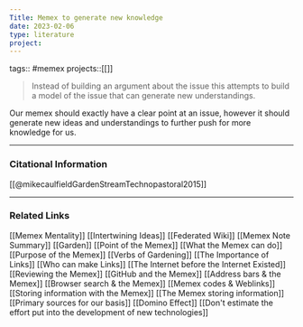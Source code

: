 ```yaml
---
Title: Memex to generate new knowledge
date: 2023-02-06
type: literature
project:
---
```

tags:: #memex
projects::[[]]


> Instead of building an argument about the issue this attempts to build a model of the issue that can generate new understandings.

Our memex should exactly have a clear point at an issue, however it should generate new ideas and understandings to further push for more knowledge for us.

---
### Citational Information

[[@mikecaulfieldGardenStreamTechnopastoral2015]]

---

### Related Links

[[Memex Mentality]]
[[Intertwining Ideas]]
[[Federated Wiki]]
[[Memex Note Summary]]
[[Garden]]
[[Point of the Memex]]
[[What the Memex can do]]
[[Purpose of the Memex]]
[[Verbs of Gardening]]
[[The Importance of Links]]
[[Who can make Links]]
[[The Internet before the Internet Existed]]
[[Reviewing the Memex]]
[[GitHub and the Memex]]
[[Address bars & the Memex]]
[[Browser search & the Memex]]
[[Memex codes & Weblinks]]
[[Storing information with the Memex]]
[[The Memex storing information]]
[[Primary sources for our basis]]
[[Domino Effect]]
[[Don't estimate the effort put into the development of new technologies]]